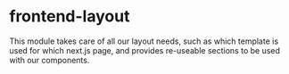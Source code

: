 # frontend-layout

This module takes care of all our layout needs, such as which template is used for which next.js page, and provides re-useable sections to be used with our components.

